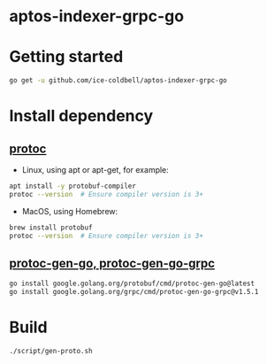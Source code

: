 # aptos-indexer-grpc-go

# Getting started
```bash
go get -u github.com/ice-coldbell/aptos-indexer-grpc-go
```

# Install dependency

## [protoc](https://protobuf.dev/installation/)
- Linux, using apt or apt-get, for example:
```bash
apt install -y protobuf-compiler
protoc --version  # Ensure compiler version is 3+
```
- MacOS, using Homebrew:
```zsh
brew install protobuf
protoc --version  # Ensure compiler version is 3+
```

## [protoc-gen-go, protoc-gen-go-grpc](https://grpc.io/docs/languages/go/quickstart/)
```bash
go install google.golang.org/protobuf/cmd/protoc-gen-go@latest
go install google.golang.org/grpc/cmd/protoc-gen-go-grpc@v1.5.1
```

# Build
```bash
./script/gen-proto.sh
```
